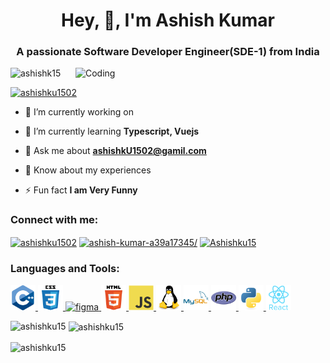   <h1 align="center">Hey, 👋, I'm Ashish Kumar</h1>
<h3 align="center">A passionate Software Developer Engineer(SDE-1) from India</h3>
<img align="right" alt="Coding" width="400" src="https://cdn.dribbble.com/users/1162077/screenshots/3848914/programmer.gif">

<p align="left"> <img src="https://komarev.com/ghpvc/?username=ashishku15&label=Profile%20views&color=0e75b6&style=flat" alt="ashishk15"/> </p>

<p align="left"> <a href="https://x.com/ashishku1502" target="blank"><img src="https://img.shields.io/twitter/follow/ashishku1502?logo=twitter&style=for-the-badge" alt="ashishku1502" /></a> </p>

- 🔭 I’m currently working on 

- 🌱 I’m currently learning **Typescript, Vuejs**

- 💬 Ask me about **ashishkU1502@gamil.com**

- 📄 Know about my experiences 

- ⚡ Fun fact **I am Very Funny**

<h3 align="left">Connect with me:</h3>
<p align="left">
<a href="https://x.com/ashishku1502" target="blank"><img align="center" src="https://raw.githubusercontent.com/rahuldkjain/github-profile-readme-generator/master/src/images/icons/Social/twitter.svg" alt="ashishku1502" height="30" width="40" /></a>
<a href="https://www.linkedin.com/in/ashish-kumar-a39a17345/" target="blank"><img align="center" src="https://raw.githubusercontent.com/rahuldkjain/github-profile-readme-generator/master/src/images/icons/Social/linked-in-alt.svg" alt="ashish-kumar-a39a17345/" height="30" width="40" /></a>
<a href="https://leetcode.com/u/Ashishku15/" target="blank"><img align="center" src="https://raw.githubusercontent.com/rahuldkjain/github-profile-readme-generator/master/src/images/icons/Social/leet-code.svg" alt="Ashishku15" height="30" width="40" /></a>
</p>
<h3 align="left">Languages and Tools:</h3>
<p align="left"> <a href="https://www.w3schools.com/cpp/" target="_blank" rel="noreferrer"> <img src="https://raw.githubusercontent.com/devicons/devicon/master/icons/cplusplus/cplusplus-original.svg" alt="cplusplus" width="40" height="40"/> </a> <a href="https://www.w3schools.com/css/" target="_blank" rel="noreferrer"> <img src="https://raw.githubusercontent.com/devicons/devicon/master/icons/css3/css3-original-wordmark.svg" alt="css3" width="40" height="40"/> </a> <a href="https://www.figma.com/" target="_blank" rel="noreferrer"> <img src="https://www.vectorlogo.zone/logos/figma/figma-icon.svg" alt="figma" width="40" height="40"/> </a> <a href="https://www.w3.org/html/" target="_blank" rel="noreferrer"> <img src="https://raw.githubusercontent.com/devicons/devicon/master/icons/html5/html5-original-wordmark.svg" alt="html5" width="40" height="40"/> </a> <a href="https://developer.mozilla.org/en-US/docs/Web/JavaScript" target="_blank" rel="noreferrer"> <img src="https://raw.githubusercontent.com/devicons/devicon/master/icons/javascript/javascript-original.svg" alt="javascript" width="40" height="40"/> </a> <a href="https://www.linux.org/" target="_blank" rel="noreferrer"> <img src="https://raw.githubusercontent.com/devicons/devicon/master/icons/linux/linux-original.svg" alt="linux" width="40" height="40"/> </a> <a href="https://www.mysql.com/" target="_blank" rel="noreferrer"> <img src="https://raw.githubusercontent.com/devicons/devicon/master/icons/mysql/mysql-original-wordmark.svg" alt="mysql" width="40" height="40"/> </a> <a href="https://www.php.net" target="_blank" rel="noreferrer"> <img src="https://raw.githubusercontent.com/devicons/devicon/master/icons/php/php-original.svg" alt="php" width="40" height="40"/> </a> <a href="https://www.python.org" target="_blank" rel="noreferrer"> <img src="https://raw.githubusercontent.com/devicons/devicon/master/icons/python/python-original.svg" alt="python" width="40" height="40"/> </a> <a href="https://reactjs.org/" target="_blank" rel="noreferrer"> <img src="https://raw.githubusercontent.com/devicons/devicon/master/icons/react/react-original-wordmark.svg" alt="react" width="40" height="40"/> </a> </p>

<p><img align="left" src="https://github-readme-stats.vercel.app/api/top-langs?username=ashishkU15&show_icons=true&locale=en&layout=compact" alt="ashishku15" /></p>

<p>&nbsp;<img align="center" src="https://github-readme-stats.vercel.app/api?username=ashish15&show_icons=true&locale=en" alt="ashishku15" /></p>

<p><img align="center" src="https://github-readme-streak-stats.herokuapp.com/?user=ashishku15&" alt="ashishku15" /></p>


